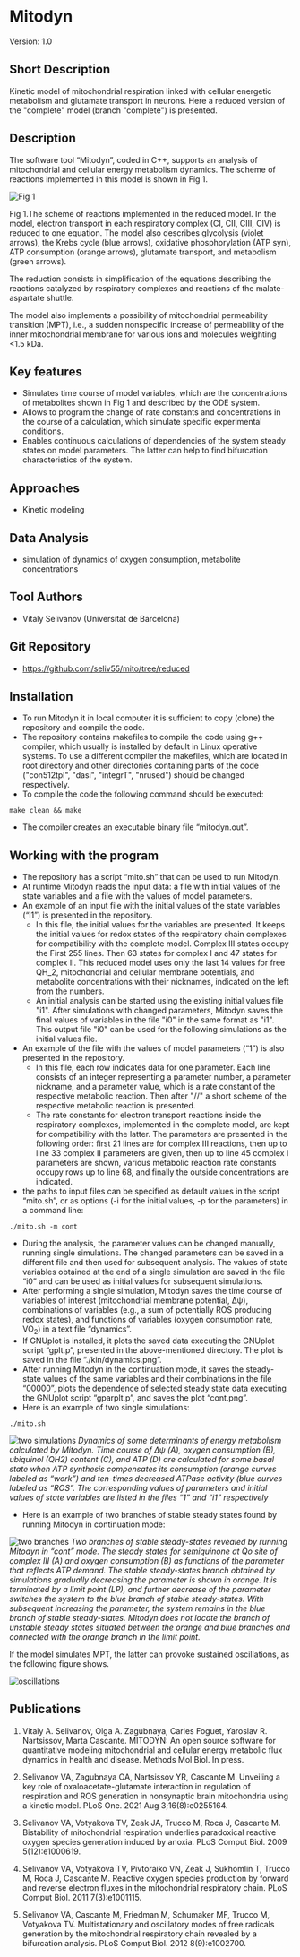 # Mitodyn
Version: 1.0

## Short Description

Kinetic model of mitochondrial respiration linked with cellular energetic metabolism and glutamate transport in neurons. Here a reduced version of the "complete" model (branch "complete") is presented.

## Description

The software tool “Mitodyn”, coded in C++,  supports an analysis of mitochondrial and cellular energy metabolism dynamics. The scheme of reactions implemented in this model is shown in Fig 1.

![Fig 1](RC.png)

Fig 1.The scheme of reactions implemented in the reduced model. In the model, electron transport in each respiratory complex (CI, CII, CIII, CIV) is reduced to one equation. The model also describes glycolysis (violet arrows), the Krebs cycle (blue arrows), oxidative phosphorylation (ATP syn), ATP consumption (orange arrows), glutamate transport, and metabolism (green arrows).

The reduction consists in simplification of the equations describing the reactions catalyzed by respiratory complexes and reactions of the malate-aspartate shuttle.
<p/> The model also implements a possibility of mitochondrial permeability transition (MPT), i.e., a sudden nonspecific increase of permeability of the inner mitochondrial membrane for various ions and molecules weighting <1.5 kDa.

## Key features

- Simulates time course of model variables, which are the concentrations of metabolites shown in Fig 1 and described by the ODE system. 
- Allows to program the change of rate constants and concentrations in the course of a calculation, which simulate specific experimental conditions.
- Enables continuous calculations of dependencies of the system steady states on model parameters. The latter can help to find bifurcation characteristics of the system.

## Approaches

- Kinetic modeling
    
## Data Analysis

- simulation of dynamics of oxygen consumption, metabolite concentrations

## Tool Authors

- Vitaly Selivanov (Universitat de Barcelona)

## Git Repository

- https://github.com/seliv55/mito/tree/reduced

## Installation

-  To run Mitodyn it in local computer it is sufficient to copy (clone) the repository and compile the code.
- The repository contains makefiles to compile the code using g++ compiler, which usually is installed by default in Linux operative systems. To use a different compiler the makefiles, which are located in root directory and other directories containing parts of the code ("con512tpl", "dasl", "integrT", "nrused") should be changed respectively.
- To compile the code the following command should be executed:
```
make clean && make 
```
- The compiler creates an executable binary file “mitodyn.out”. 

## Working with the program

- The repository has a script “mito.sh” that can be used to run Mitodyn.
- At runtime Mitodyn reads the input data: a file with initial values of the state variables and a file with the values of model parameters.
- An example of an input file with the initial values of the state variables (“i1”) is presented in the repository. 
  * In this file, the initial values for the variables are presented. It keeps the initial values for redox states of the respiratory chain complexes for compatibility with the complete model. Complex III states occupy the First 255 lines. Then 63 states for complex I and 47 states for complex II. This reduced model uses only the last 14 values for free QH_2, mitochondrial and cellular membrane potentials, and metabolite concentrations with their nicknames, indicated on the left from the numbers.
  * An initial analysis can be started using the existing initial values file "i1". After simulations with changed parameters, Mitodyn saves the final values of variables in the file "i0" in the same format as "i1". This output file "i0" can be used for the following simulations as the initial values file.
- An example of the file with the values of model parameters (“1”) is also presented in the repository.
  * In this file, each row indicates data for one parameter. Each line consists of an integer representing a parameter number, a parameter nickname, and a parameter value, which is a rate constant of the respective metabolic reaction. Then after "//" a short scheme of the respective metabolic reaction is presented.
  * The rate constants for electron transport reactions inside the respiratory complexes, implemented in the complete model, are kept for compatibility with the latter. The parameters are presented in the following order: first 21 lines are for complex III reactions, then up to line 33 complex II parameters are given, then up to line 45 complex I parameters are shown, various metabolic reaction rate constants occupy rows up to line 68, and finally the outside concentrations are indicated.
- the paths to input files can be specified as default values in the script “mito.sh”, or as options (-i for the initial values, -p for the parameters) in a command line:
```
./mito.sh -m cont
```
- During the analysis, the parameter values can be changed manually, running single simulations. The changed parameters can be saved in a different file and then used for subsequent analysis. The values of state variables obtained at the end of a single simulation are saved in the file “i0” and can be used as initial values for subsequent simulations.
- After performing a single simulation, Mitodyn saves the time course of variables of interest (mitochondrial membrane potential, Δψ), combinations of variables (e.g., a sum of potentially ROS producing redox states), and functions of variables (oxygen consumption rate, VO<sub>2</sub>) in a text file “dynamics”.
- If GNUplot is installed, it plots the saved data executing the GNUplot script “gplt.p”, presented in the above-mentioned directory. The plot is saved in the file “./kin/dynamics.png”.
- After running Mitodyn in the continuation mode, it saves the steady-state values of the same variables and their combinations in the file “00000”, plots the dependence of selected steady state data executing the GNUplot script “gparplt.p”, and saves the plot “cont.png”.
- Here is an example of two single simulations:
```
./mito.sh
```
![two simulations](basic_var.png)
*Dynamics of some determinants of energy metabolism calculated by Mitodyn. Time course of Δψ (A), oxygen consumption (B), ubiquinol (QH2) content (C),  and ATP (D) are calculated for some basal state when ATP synthesis compensates its consumption (orange curves labeled as “work”) and ten-times decreased ATPase activity (blue curves labeled as “ROS”. The corresponding values of parameters and initial values of state variables are listed in the files “1” and “i1” respectively*

- Here is an example of two branches of stable steady states found by running Mitodyn in continuation mode:

![two branches](two_branches.png)
*Two branches of stable steady-states revealed by running Mitodyn in “cont” mode. The steady states for semiquinone at Qo site of complex III (A) and oxygen consumption (B) as functions of the parameter that reflects ATP demand. The stable steady-states branch obtained by simulations gradually decreasing the parameter is shown in orange. It is terminated by a limit point (LP), and further decrease of the parameter switches the system to the blue branch of stable steady-states. With subsequent increasing the parameter, the system remains in the blue branch of stable steady-states. Mitodyn does not locate the branch of unstable steady states situated between the orange and blue branches and connected with the orange branch in the limit point.*
<p/> If the model simulates MPT, the latter can provoke sustained oscillations, as the following figure shows.


![oscillations](dynamics.png)


## Publications

1. Vitaly A. Selivanov, Olga A. Zagubnaya, Carles Foguet, Yaroslav R. Nartsissov, Marta Cascante. MITODYN: An open source software for quantitative modeling mitochondrial and cellular energy metabolic flux dynamics in health and disease.  Methods Mol Biol. In press.

2. Selivanov VA, Zagubnaya OA, Nartsissov YR, Cascante M. Unveiling a key role of oxaloacetate-glutamate interaction in regulation of respiration and ROS generation in nonsynaptic brain mitochondria using a kinetic model. PLoS One. 2021 Aug 3;16(8):e0255164.

3. Selivanov VA, Votyakova TV, Zeak JA, Trucco M, Roca J, Cascante M.
Bistability of mitochondrial respiration underlies paradoxical reactive oxygen
species generation induced by anoxia. PLoS Comput Biol. 2009 5(12):e1000619.

4. Selivanov VA, Votyakova TV, Pivtoraiko VN, Zeak J, Sukhomlin T, Trucco M,
Roca J, Cascante M. Reactive oxygen species production by forward and reverse
electron fluxes in the mitochondrial respiratory chain. PLoS Comput Biol. 2011
7(3):e1001115.

5. Selivanov VA, Cascante M, Friedman M, Schumaker MF, Trucco M, Votyakova TV.
Multistationary and oscillatory modes of free radicals generation by the
mitochondrial respiratory chain revealed by a bifurcation analysis. PLoS Comput
Biol. 2012 8(9):e1002700.
